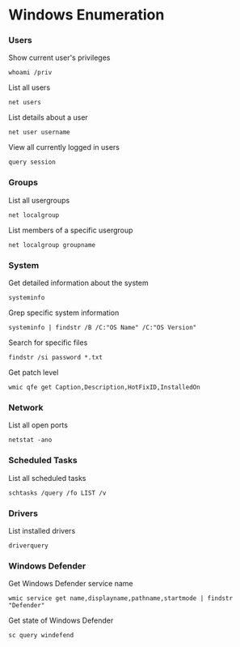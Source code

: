 # Windows Enumeration

### Users

Show current user's privileges
```Shell
whoami /priv
```

List all users
```Shell
net users
```

List details about a user
```Shell
net user username
```

View all currently logged in users
```Shell
query session
```

### Groups

List all usergroups
```Shell
net localgroup
```

List members of a specific usergroup
```Shell
net localgroup groupname
```

### System

Get detailed information about the system
```Shell
systeminfo
```

Grep specific system information
```Shell
systeminfo | findstr /B /C:"OS Name" /C:"OS Version"
```

Search for specific files
```Shell
findstr /si password *.txt
```

Get patch level
```Shell
wmic qfe get Caption,Description,HotFixID,InstalledOn
```

### Network

List all open ports
```Shell
netstat -ano
```

### Scheduled Tasks

List all scheduled tasks
```Shell
schtasks /query /fo LIST /v
```

### Drivers

List installed drivers
```Shell
driverquery
```

### Windows Defender

Get Windows Defender service name
```Shell
wmic service get name,displayname,pathname,startmode | findstr "Defender"
```

Get state of Windows Defender
```Shell
sc query windefend
```

